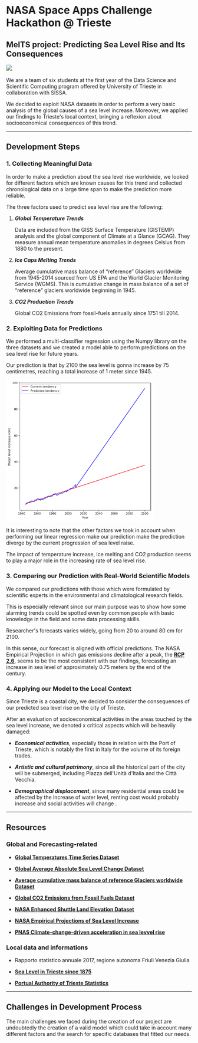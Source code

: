 # NASA Space Apps Challenge Hackathon @ Trieste

## **MelTS project: Predicting Sea Level Rise and Its Consequences**

<img src="images/logo.jpg" width="700">

We are a team of six students at the first year of the Data Science and Scientific Computing program offered by University of Trieste in collaboration with SISSA.

We decided to exploit NASA datasets in order to perform a very basic analysis of the global causes of a sea level increase.
Moreover, we applied our findings to Trieste's local context, bringing a reflexion about socioeconomical consequences of this trend.

<hr>

## **Development Steps**

### **1. Collecting Meaningful Data**

In order to make a prediction about the sea level rise worldwide, we looked for different factors which are known causes for this trend and collected chronological data on a large time span to make the prediction more reliable.

The three factors used to predict sea level rise are the following:

1. **_Global Temperature Trends_**

    Data are included from the GISS Surface Temperature (GISTEMP) analysis and the global component of Climate at a Glance (GCAG). They measure annual mean temperature anomalies in degrees Celsius from 1880 to the present.

2. **_Ice Caps Melting Trends_**

    Average cumulative mass balance of “reference” Glaciers worldwide from 1945-2014 sourced from US EPA and the World Glacier Monitoring Service (WGMS). This is cumulative change in mass balance of a set of “reference” glaciers worldwide beginning in 1945.

3. **_CO2 Production Trends_**

    Global CO2 Emissions from fossil-fuels annually since 1751 till 2014.

### **2. Exploiting Data for Predictions**

We performed a multi-classifier regression using the Numpy library on the three datasets and we created a model able to perform predictions on the sea level rise for future years. 

Our prediction is that by 2100 the sea level is gonna increase by 75 centimetres, reaching a total increase of 1 meter since 1945.

<img src="images/prediction.png" width="400">

It is interesting to note that the other factors we took in account when performing our linear regression make our prediction make the prediction diverge by the current progression of sea level raise. 

The impact of temperature increase, ice melting and CO2 production seems to play a major role in the increasing rate of sea level rise.

### **3. Comparing our Prediction with Real-World Scientific Models**

We compared our predictions with those which were formulated by scientific experts in the environmental and climatological research fields. 

This is especially relevant since our main purpose was to show how some alarming trends could be spotted even by common people with basic knowledge in the field and some data processing skills.

Researcher's forecasts varies widely, going from 20 to around 80 cm for 2100.

In this sense, our forecast is aligned with official predictions. The NASA Empirical Projection in which gas emissions decline after a peak, the [**RCP 2.6**](https://sealevel.nasa.gov/understanding-sea-level/projections/empirical-projections), seems to be the most consistent with our findings, forecasting an increase in sea level of approximately 0.75 meters by the end of the century.

### **4. Applying our Model to the Local Context**

Since Trieste is a coastal city, we decided to consider the consequences of our predicted sea level rise on the city of Trieste.

After an evaluation of socioeconomical activities in the areas touched by the sea level increase, we denoted x critical aspects which will be heavily damaged:

* **_Economical activities_**, especially those in relation with the Port of Trieste, which is notably the first in Italy for the volume of its foreign trades.

* **_Artistic and cultural patrimony_**, since all the historical part of the city will be submerged, including Piazza dell'Unità d'Italia and the Città Vecchia.

* **_Demographical displacement_**, since many residential areas could be affected by the increase of water level, renting cost would probably increase and social activities will change .

<hr>

## **Resources**

### Global and Forecasting-related

* [**Global Temperatures Time Series Dataset**](https://datahub.io/core/global-temp#readme)

* [**Global Average Absolute Sea Level Change Dataset**](https://datahub.io/core/sea-level-rise)

* [**Average cumulative mass balance of reference Glaciers worldwide Dataset**](https://datahub.io/core/glacier-mass-balance)

* [**Global CO2 Emissions from Fossil Fuels Dataset**](https://datahub.io/core/co2-fossil-global)

* [**NASA Enhanced Shuttle Land Elevation Dataset**](https://www2.jpl.nasa.gov/srtm/)

* [**NASA Empirical Projections of Sea Level Increase**](https://sealevel.nasa.gov/understanding-sea-level/projections/empirical-projections)

* [**PNAS Climate-change-driven acceleration in sea levvel rise**](http://www.pnas.org/content/early/2018/02/06/1717312115)

### Local data and informations

* Rapporto statistico annuale 2017, regione autonoma Friuli Venezia Giulia

* [**Sea Level in Trieste since 1875**](http://www.ts.ismar.cnr.it/node/36)

* [**Portual Authority of Trieste Statistics**](http://www.porto.trieste.it/wp-content/uploads/2017/04/Sintesi_Statistiche_-ESPO_Gennaio-Dicembre_2017.pdf)
<hr>

## **Challenges in Development Process**

The main challenges we faced during the creation of our project are undoubtedly the creation of a valid model which could take in account many different factors and the search for specific databases that fitted our needs.





